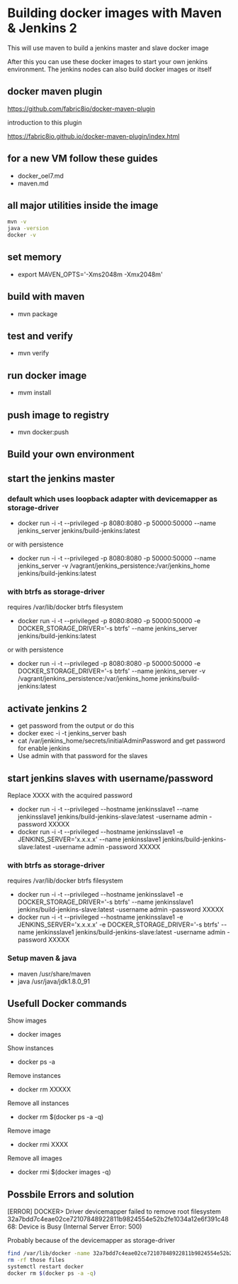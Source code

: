 # Building docker images with Maven & Jenkins 2

This will use maven to build a jenkins master and slave docker image

After this you can use these docker images to start your own jenkins environment. The jenkins nodes can also build docker images or itself

## docker maven plugin
https://github.com/fabric8io/docker-maven-plugin

introduction to this plugin

https://fabric8io.github.io/docker-maven-plugin/index.html

## for a new VM follow these guides
- docker_oel7.md
- maven.md

## all major utilities inside the image
```bash
mvn -v
java -version
docker -v
```

## set memory
- export MAVEN_OPTS='-Xms2048m -Xmx2048m'

## build with maven
- mvn package

## test and verify
- mvn verify

## run docker image
- mvm install

## push image to registry
- mvn docker:push

## Build your own environment

## start the jenkins master

### default which uses loopback adapter with devicemapper as storage-driver
- docker run -i -t --privileged -p 8080:8080 -p 50000:50000 --name jenkins_server jenkins/build-jenkins:latest

or with persistence
- docker run -i -t --privileged -p 8080:8080 -p 50000:50000 --name jenkins_server -v /vagrant/jenkins_persistence:/var/jenkins_home jenkins/build-jenkins:latest

### with btrfs as storage-driver
requires /var/lib/docker btrfs filesystem
- docker run -i -t --privileged -p 8080:8080 -p 50000:50000 -e DOCKER_STORAGE_DRIVER='-s btrfs' --name jenkins_server jenkins/build-jenkins:latest

or with persistence
- docker run -i -t --privileged -p 8080:8080 -p 50000:50000 -e DOCKER_STORAGE_DRIVER='-s btrfs'  --name jenkins_server -v /vagrant/jenkins_persistence:/var/jenkins_home jenkins/build-jenkins:latest

## activate jenkins 2
- get password from the output or do this
- docker exec -i -t jenkins_server bash
- cat /var/jenkins_home/secrets/initialAdminPassword and get password for enable jenkins
- Use admin with that password for the slaves

## start jenkins slaves with username/password
Replace XXXX with the acquired password
- docker run -i -t --privileged --hostname jenkinsslave1 --name jenkinsslave1 jenkins/build-jenkins-slave:latest -username admin -password XXXXX
- docker run -i -t --privileged --hostname jenkinsslave1 -e JENKINS_SERVER='x.x.x.x' --name jenkinsslave1 jenkins/build-jenkins-slave:latest -username admin -password XXXXX

### with btrfs as storage-driver
requires /var/lib/docker btrfs filesystem
- docker run -i -t --privileged --hostname jenkinsslave1 -e DOCKER_STORAGE_DRIVER='-s btrfs' --name jenkinsslave1 jenkins/build-jenkins-slave:latest -username admin -password XXXXX
- docker run -i -t --privileged --hostname jenkinsslave1 -e JENKINS_SERVER='x.x.x.x'  -e DOCKER_STORAGE_DRIVER='-s btrfs' --name jenkinsslave1 jenkins/build-jenkins-slave:latest -username admin -password XXXXX

### Setup maven & java
- maven /usr/share/maven
- java /usr/java/jdk1.8.0_91


## Usefull Docker commands

Show images
- docker images

Show instances
- docker ps -a

Remove instances
- docker rm XXXXX

Remove all instances
- docker rm $(docker ps -a -q)

Remove image
- docker rmi XXXX

Remove all images
- docker rmi $(docker images -q)


## Possbile Errors and solution

[ERROR] DOCKER> Driver devicemapper failed to remove root filesystem 32a7bdd7c4eae02ce72107848922811b9824554e52b2fe1034a12e6f391c4868: Device is Busy (Internal Server Error: 500)

Probably because of the devicemapper as storage-driver

```bash
find /var/lib/docker -name 32a7bdd7c4eae02ce72107848922811b9824554e52b2fe1034a12e6f391c4868
rm -rf those files
systemctl restart docker
docker rm $(docker ps -a -q)
```
